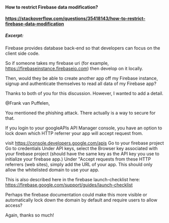 #### How to restrict Firebase data modification?
#### https://stackoverflow.com/questions/35418143/how-to-restrict-firebase-data-modification

##### Excerpt:

Firebase provides database back-end so that developers can focus on the client side code.

So if someone takes my firebase uri (for example, https://firebaseinstance.firebaseio.com) then develop on it locally.

Then, would they be able to create another app off my Firebase instance, signup and authenticate themselves to read all data of my Firebase app?

Thanks to both of you for this discussion. However, I wanted to add a detail.

@Frank van Puffelen,

You mentioned the phishing attack. There actually is a way to secure for that.

If you login to your googleAPIs API Manager console, you have an option to lock down which HTTP referrer your app will accept request from.

visit https://console.developers.google.com/apis
Go to your firebase project
Go to credentials
Under API keys, select the Browser key associated with your firebase project (should have the same key as the API key you use to initialize your firebase app.)
Under "Accept requests from these HTTP referrers (web sites), simply add the URL of your app.
This should only allow the whitelisted domain to use your app.

This is also described here in the firebase launch-checklist here: https://firebase.google.com/support/guides/launch-checklist

Perhaps the firebase documentation could make this more visible or automatically lock down the domain by default and require users to allow access?

Again, thanks so much!

